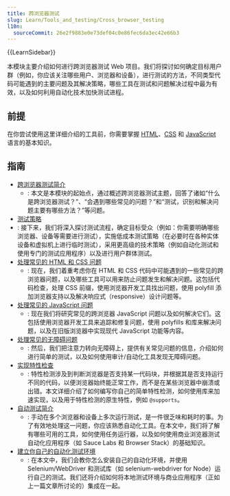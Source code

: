 ```yaml
---
title: 跨浏览器测试
slug: Learn/Tools_and_testing/Cross_browser_testing
l10n:
  sourceCommit: 26e2f9883e0e73def04c0e86fec6da3ec42e66b3
---
```


{{LearnSidebar}}

本模块主要介绍如何进行跨浏览器测试 Web 项目。我们将探讨如何确定目标用户群（例如，你应该关注哪些用户、浏览器和设备），进行测试的方法，不同类型代码可能遇到的主要问题及其解决策略，哪些工具在测试和问题解决过程中最为有效，以及如何利用自动化技术加快测试进程。

## 前提

在你尝试使用这里详细介绍的工具前，你需要掌握 [HTML](/zh-CN/docs/Learn/HTML)、[CSS](/zh-CN/docs/Learn/CSS) 和 [JavaScript](/zh-CN/docs/Learn/JavaScript) 语言的基本知识。

## 指南

- [跨浏览器测试简介](/zh-CN/docs/Learn/Tools_and_testing/Cross_browser_testing/Introduction)
  - : 本文是本模块的起始点，通过概述跨浏览器测试主题，回答了诸如“什么是跨浏览器测试？”、“会遇到哪些常见的问题？”和“测试，识别和解决问题主要有哪些方法？”等问题。
- [测试策略](/zh-CN/docs/Learn/Tools_and_testing/Cross_browser_testing/Testing_strategies)
- : 接下来，我们将深入探讨测试流程，确定目标受众（例如：你需要明确哪些浏览器、设备等需要进行测试），实施低成本测试策略（在必要时在各种实体设备和虚拟机上进行临时测试），采用更高级的技术策略（例如自动化测试和使用专门的测试应用程序）以及进行用户群体测试。
- [处理常见的 HTML 和 CSS 问题](/zh-CN/docs/Learn/Tools_and_testing/Cross_browser_testing/HTML_and_CSS)
  - : 现在，我们着重考虑你在 HTML 和 CSS 代码中可能遇到的一些常见的跨浏览器问题，以及哪些工具可以用来防止问题发生和解决问题。这包括代码检查，处理 CSS 前缀，使用浏览器开发工具找出问题，使用 polyfill 添加浏览器支持以及解决响应式（responsive）设计问题等。
- [处理常见的 JavaScript 问题](/zh-CN/docs/Learn/Tools_and_testing/Cross_browser_testing/JavaScript)
  - : 现在我们将研究常见的跨浏览器 JavaScript 问题以及如何解决它们。这包括使用浏览器开发工具来追踪和修复问题，使用 polyfills 和库来解决问题，以及在旧版浏览器中实现现代 JavaScript 功能等内容。
- [处理常见的无障碍问题](/zh-CN/docs/Learn/Tools_and_testing/Cross_browser_testing/Accessibility)
  - : 然后，我们把注意力转向无障碍上，提供有关常见问题的信息，介绍如何进行简单的测试，以及如何使用审计/自动化工具发现无障碍问题。
- [实现特性检查](/zh-CN/docs/Learn/Tools_and_testing/Cross_browser_testing/Feature_detection)
  - : 特性检测涉及到判断浏览器是否支持某一代码块，并根据其是否支持运行不同的代码，以便浏览器始终能正常工作，而不是在某些浏览器中崩溃或出错。本文详细介绍了如何编写你自己的简单特性检测，如何使用库来加速实现，以及用于特性检测的原生特性，例如 `@supports`。
- [自动测试简介](/zh-CN/docs/Learn/Tools_and_testing/Cross_browser_testing/Automated_testing)
  - : 手动在多个浏览器和设备上多次运行测试，是一件很乏味和耗时的事。为了有效地处理这一问题，你应该熟悉自动化工具。在本文中，我们将了解有哪些可用的工具，如何使用任务运行器，以及如何使用商业浏览器测试自动化应用程序（如 Sauce Labs 和 Browser Stack）的基础知识。
- [建立你自己的自动化测试环境](/zh-CN/docs/Learn/Tools_and_testing/Cross_browser_testing/Your_own_automation_environment)
  - : 在本文中，我们会教你怎么安装自己的自动化环境，并使用 Selenium/WebDriver 和测试库（如 selenium-webdriver for Node）运行自己的测试。我们还将介绍如何将本地测试环境与商业应用程序（正如上一篇文章所讨论的）集成在一起。
